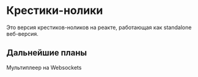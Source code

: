 # Крестики-нолики

Это версия крестиков-ноликов на реакте, работающая как standalone веб-версия.

## Дальнейшие планы

Мультиплеер на Websockets
